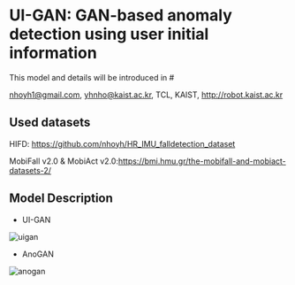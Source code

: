 # UI-GAN: GAN-based anomaly detection using user initial information
This model and details will be introduced in #

nhoyh1@gmail.com, yhnho@kaist.ac.kr, TCL, KAIST, http://robot.kaist.ac.kr

Used datasets
-----------
HIFD: https://github.com/nhoyh/HR_IMU_falldetection_dataset

MobiFall v2.0 & MobiAct v2.0:https://bmi.hmu.gr/the-mobifall-and-mobiact-datasets-2/

Model Description
-----------
- UI-GAN

![uigan](https://user-images.githubusercontent.com/42211418/89154162-532b0280-d5a1-11ea-9cc8-2f4d3fee2e6b.PNG)

- AnoGAN

![anogan](https://user-images.githubusercontent.com/42211418/89154241-7786df00-d5a1-11ea-8e5e-b38f48ac30ff.PNG)
